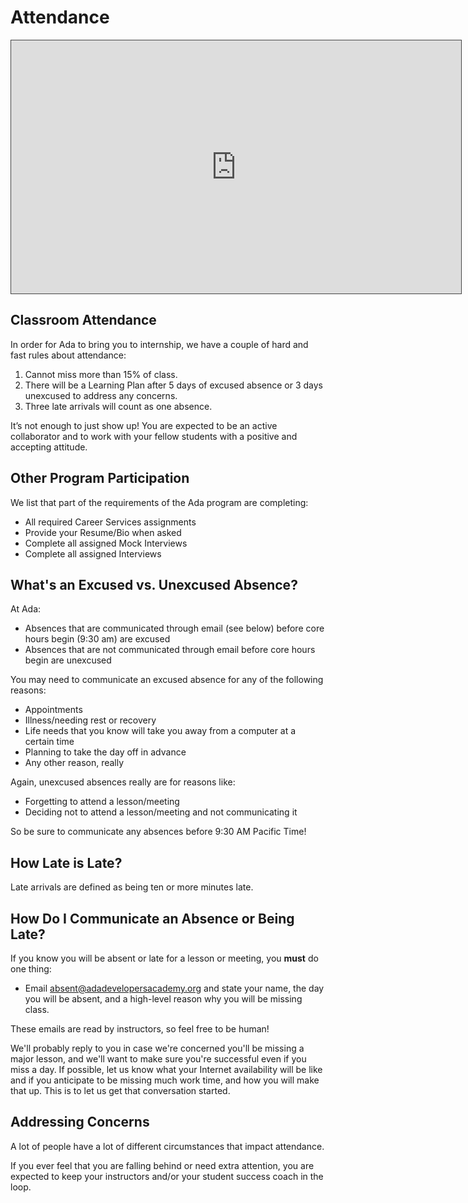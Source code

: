 # Attendance

<iframe src="https://adaacademy.hosted.panopto.com/Panopto/Pages/Embed.aspx?id=dd5c7345-3fbe-41b1-af8b-ac2b00eadc1d&autoplay=false&offerviewer=true&showtitle=true&showbrand=false&start=0&interactivity=all" height="405" width="720" style="border: 1px solid #464646;" allowfullscreen allow="autoplay"></iframe>

## Classroom Attendance

In order for Ada to bring you to internship, we have a couple of hard and fast rules about attendance:

1. Cannot miss more than 15% of class.
1. There will be a Learning Plan after 5 days of excused absence or 3 days unexcused to address any concerns.
1. Three late arrivals will count as one absence.

It’s not enough to just show up! You are expected to be an active collaborator and to work with your fellow students with a positive and accepting attitude.

## Other Program Participation

We list that part of the requirements of the Ada program are completing:

- All required Career Services assignments
- Provide your Resume/Bio when asked
- Complete all assigned Mock Interviews
- Complete all assigned Interviews

## What's an Excused vs. Unexcused Absence?

At Ada:

- Absences that are communicated through email (see below) before core hours begin (9:30 am) are excused
- Absences that are not communicated through email before core hours begin are unexcused

You may need to communicate an excused absence for any of the following reasons:

- Appointments
- Illness/needing rest or recovery
- Life needs that you know will take you away from a computer at a certain time
- Planning to take the day off in advance
- Any other reason, really

Again, unexcused absences really are for reasons like:

- Forgetting to attend a lesson/meeting
- Deciding not to attend a lesson/meeting and not communicating it

So be sure to communicate any absences before 9:30 AM Pacific Time!

## How Late is Late?

Late arrivals are defined as being ten or more minutes late.

## How Do I Communicate an Absence or Being Late?

If you know you will be absent or late for a lesson or meeting, you **must** do one thing:

- Email absent@adadevelopersacademy.org and state your name, the day you will be absent, and a high-level reason why you will be missing class.

These emails are read by instructors, so feel free to be human!

We'll probably reply to you in case we're concerned you'll be missing a major lesson, and we'll want to make sure you're successful even if you miss a day. If possible, let us know what your Internet availability will be like and if you anticipate to be missing much work time, and how you will make that up. This is to let us get that conversation started.

## Addressing Concerns

A lot of people have a lot of different circumstances that impact attendance.

If you ever feel that you are falling behind or need extra attention, you are expected to keep your instructors and/or your student success coach in the loop.
